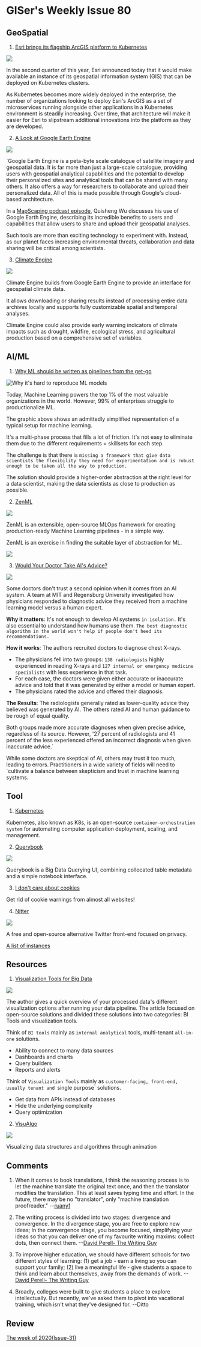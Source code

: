# GISer's Weekly Issue 80

## GeoSpatial

1. [Esri brings its flagship ArcGIS platform to Kubernetes](https://techcrunch.com/2021/04/06/esri-brings-its-flagship-arcgis-platform-to-kubernetes/)

![](https://techcrunch.com/wp-content/uploads/2021/04/smoke_forecast-1.jpg?w=1390&crop=1)

In the second quarter of this year, Esri announced today that it would make available an instance of its geospatial information system (GIS) that can be deployed on Kubernetes clusters.

As Kubernetes becomes more widely deployed in the enterprise, the number of organizations looking to deploy Esri's ArcGIS as a set of microservices running alongside other applications in a Kubernetes environment is steadily increasing. Over time, that architecture will make it easier for Esri to slipstream additional innovations into the platform as they are developed.

2. [A Look at Google Earth Engine](https://www.gislounge.com/a-look-at-google-earth-engine/)

![](https://external-content.duckduckgo.com/iu/?u=https%3A%2F%2Fd33wubrfki0l68.cloudfront.net%2F6a87bdfef8342238d7b3f8e6efd3517574834b7c%2Fb0517%2Fimg%2Fgee_images%2Fgeelayout.png&f=1&nofb=1)

`Google Earth Engine is a peta-byte scale catalogue of satellite imagery and geospatial data. It is far more than just a large-scale catalogue, providing users with geospatial analytical capabilities and the potential to develop their personalized sites and analytical tools that can be shared with many others. It also offers a way for researchers to collaborate and upload their personalized data. All of this is made possible through Google's cloud-based architecture.

In a [MapScaping podcast episode](https://mapscaping.com/blogs/the-mapscaping-podcast/introducing-google-earth-engine), Quisheng Wu discusses his use of Google Earth Engine, describing its incredible benefits to users and capabilities that allow users to share and upload their geospatial analyses.

Such tools are more than exciting technology to experiment with. Instead, as our planet faces increasing environmental threats, collaboration and data sharing will be critical among scientists.

3. [Climate Engine](https://climateengine.org/)

![](https://cdn.shortpixel.ai/client2/q_lossy,ret_img,w_1000/https://www.gislounge.com/wp-content/uploads/2019/08/modis-climate-engine.png)

Climate Engine builds from Google Earth Engine to provide an interface for geospatial climate data.

It allows downloading or sharing results instead of processing entire data archives locally and supports fully customizable spatial and temporal analyses.

Climate Engine could also provide early warning indicators of climate impacts such as drought, wildfire, ecological stress, and agricultural production based on a comprehensive set of variables.

## AI/ML

1. [Why ML should be written as pipelines from the get-go](https://towardsdatascience.com/why-ml-should-be-written-as-pipelines-from-the-get-go-b2d95003f998)

![Why it's hard to reproduce ML models](https://miro.medium.com/max/700/1*0lWL-rCF5yQnwsWJrlWgGQ.png)

Today, Machine Learning powers the top 1% of the most valuable organizations in the world. However, 99% of enterprises struggle to productionalize ML.

The graphic above shows an admittedly simplified representation of a typical setup for machine learning.

It's a multi-phase process that fills a lot of friction. It's not easy to eliminate them due to the different requirements + skillsets for each step.

The challenge is that there is `missing a framework that give data scientists the flexibility they need for experimentation and is robust enough to be taken all the way to production.`

The solution should provide a higher-order abstraction at the right level for a data scientist, making the data scientists as close to production as possible.

2. [ZenML](https://github.com/maiot-io/zenml)

![](https://ph-files.imgix.net/150c66b8-2f23-47ac-ad77-6d597078f442.png?auto=format&auto=compress&codec=mozjpeg&cs=strip&w=635&h=380&fit=max)

ZenML is an extensible, open-source MLOps framework for creating production-ready Machine Learning pipelines - in a simple way.

ZenML is an exercise in finding the suitable layer of abstraction for ML.

![](https://miro.medium.com/max/700/0*NGiwUYBznCQXQw1g)

3. [Would Your Doctor Take AI's Advice?](https://www.deeplearning.ai/the-batch/issue-86/)

![](https://media.springernature.com/lw685/springer-static/image/art%3A10.1038%2Fs41746-021-00385-9/MediaObjects/41746_2021_385_Fig1_HTML.png?as=webp)

Some doctors don't trust a second opinion when it comes from an AI system. A team at MIT and Regensburg University investigated how physicians responded to diagnostic advice they received from a machine learning model versus a human expert.

**Why it matters**: It's not enough to develop AI systems `in isolation.` It's also essential to understand how humans use them. `The best diagnostic algorithm in the world won't help if people don't heed its recommendations.`

**How it works**: The authors recruited doctors to diagnose chest X-rays.

- The physicians fell into two groups: `138 radiologists` highly experienced in reading X-rays and `127 internal or emergency medicine specialists` with less experience in that task.
- For each case, the doctors were given either accurate or inaccurate advice and told that it was generated by either a model or human expert.
- The physicians rated the advice and offered their diagnosis.

**The Results**: The radiologists generally rated as lower-quality advice they believed was generated by AI. The others rated AI and human guidance to be rough of equal quality.

Both groups made more accurate diagnoses when given precise advice, regardless of its source. However, '27 percent of radiologists and 41 percent of the less experienced offered an incorrect diagnosis when given inaccurate advice.`

While some doctors are skeptical of AI, others may trust it too much, leading to errors. Practitioners in a wide variety of fields will need to `cultivate a balance between skepticism and trust in machine learning systems.

## Tool

1. [Kubernetes](https://github.com/kubernetes/kubernetes)

Kubernetes, also known as K8s, is an open-source `container-orchestration system` for automating computer application deployment, scaling, and management.

2. [Querybook](https://github.com/pinterest/querybook)

![](https://github.com/pinterest/querybook/raw/master/docs_website/static/img/key_features/editor.gif)

Querybook is a Big Data Querying UI, combining collocated table metadata and a simple notebook interface.

3. [I don't care about cookies](https://www.i-dont-care-about-cookies.eu/)

Get rid of cookie warnings from almost all websites!

4. [Nitter](https://github.com/zedeus/nitter)

![](https://github.com/zedeus/nitter/raw/master/screenshot.png)

A free and open-source alternative Twitter front-end focused on privacy.

[A list of instances](https://github.com/zedeus/nitter/wiki/Instances)

## Resources

1. [Visualization Tools for Big Data](https://itnext.io/visualization-tools-for-big-data-c3361241a67e)

![](https://miro.medium.com/max/700/1*hClIQ6PGhl9OVwNtO95Yug.png)

The author gives a quick overview of your processed data's different visualization options after running your data pipeline. The article focused on open-source solutions and divided these solutions into two categories: BI Tools and visualization tools.

Think of `BI tools` mainly as `internal analytical` tools, multi-tenant `all-in-one` solutions.

- Ability to connect to many data sources
- Dashboards and charts
- Query builders
- Reports and alerts

Think of `Visualization Tools` mainly as `customer-facing, front-end, usually tenant and `single purpose` solutions.

- Get data from APIs instead of databases
- Hide the underlying complexity
- Query optimization

2. [VisuAlgo](https://visualgo.net/en)

![](https://camo.githubusercontent.com/116af71d246dc9ceabfef3d995df076522d4487ea0587ffcd8caa03ec26728de/68747470733a2f2f63646e2e6265656b6b612e636f6d2f626c6f67696d672f61737365742f3230323130342f6267323032313034303330322e6a7067)

Visualizing data structures and algorithms through animation

## Comments

1.  When it comes to book translations, I think the reasoning process is to let the machine translate the original text once, and then the translator modifies the translation. This at least saves typing time and effort. In the future, there may be no "translator", only "machine translation proofreader."
    --[ruanyf](https://github.com/ruanyf/weekly/blob/master/docs/issue-153.md)

2.  The writing process is divided into two stages: divergence and convergence. In the divergence stage, you are free to explore new ideas; In the convergence stage, you become focused, simplifying your ideas so that you can deliver one of my favourite writing maxims: collect dots, then connect them.
    --[David Perell- The Writing Guy](https://perell.com/)

3.  To improve higher education, we should have different schools for two different styles of learning: (1) get a job - earn a living so you can support your family; (2) live a meaningful life - give students a space to think and learn about themselves, away from the demands of work.
    --[David Perell- The Writing Guy](https://twitter.com/david_perell/status/1376378046752653313)

4.  Broadly, colleges were built to give students a place to explore intellectually. But recently, we've asked them to pivot into vacational training, which isn't what they've designed for.
    --Ditto

## Review

[The week of 2020(Issue-31)](https://github.com/lkcozy/weekly/blob/master/docs/2020/issue-31.md)
